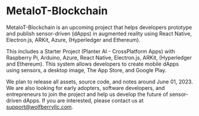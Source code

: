 # MetaIoT-Blockchain

MetaIoT-Blockchain is an upcoming project that helps developers prototype and publish sensor-driven (dApps) in augmented reality using React Native, Electron.js, ARKit, Azure, (Hyperledger and Ethereum).

This includes a Starter Project (Planter AI - CrossPlatform Apps) with Raspberry Pi, Arduino, Azure, React Native, Electron.js, ARKit, (Hyperledger and Ethereum). This system allows developers to create mobile dApps using sensors, a desktop image, The App Store, and Google Play.

We plan to release all assets, source code, and notes around June 01, 2023. We are also looking for early adopters, software developers, and entrepreneurs to join the project and help us develop the future of sensor-driven dApps. If you are interested, please contact us at support@wolfberryllc.com.
